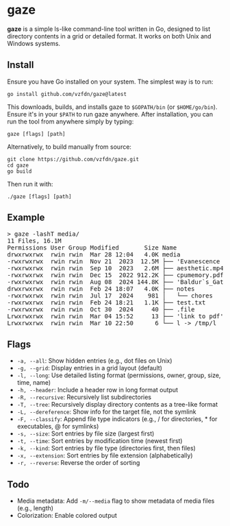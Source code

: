 # gaze

**gaze** is a simple ls-like command-line tool written in Go, designed to list directory contents in a grid or detailed format. It works on both Unix and Windows systems.

## Install

Ensure you have Go installed on your system. The simplest way is to run:

```
go install github.com/vzfdn/gaze@latest
```

This downloads, builds, and installs gaze to `$GOPATH/bin` (or `$HOME/go/bin`). Ensure it's in your `$PATH` to run gaze anywhere.
After installation, you can run the tool from anywhere simply by typing:

```
gaze [flags] [path]
```

Alternatively, to build manually from source:

```
git clone https://github.com/vzfdn/gaze.git
cd gaze
go build 
```

Then run it with:

```
./gaze [flags] [path]
```

## Example

<pre>
> gaze -lashT media/
11 Files, 16.1M
Permissions User Group Modified       Size Name
drwxrwxrwx  rwin rwin  Mar 28 12:04   4.0K media
-rwxrwxrwx  rwin rwin  Nov 21  2023  12.5M ├── 'Evanescence - Tourniquet.mp3'
-rwxrwxrwx  rwin rwin  Sep 10  2023   2.6M ├── aesthetic.mp4
-rwxrwxrwx  rwin rwin  Dec 15  2022 912.2K ├── cpumemory.pdf
-rwxrwxrwx  rwin rwin  Aug 08  2024 144.8K ├── 'Baldur`s_Gate_3.webp'
drwxrwxrwx  rwin rwin  Feb 24 18:07   4.0K ├── notes
-rwxrwxrwx  rwin rwin  Jul 17  2024    981 │   └── chores
-rwxrwxrwx  rwin rwin  Feb 24 18:21   1.1K ├── test.txt
-rwxrwxrwx  rwin rwin  Oct 30  2024     40 ├── .file
Lrwxrwxrwx  rwin rwin  Mar 04 15:52     13 ├── 'link to pdf' -> cpumemory.pdf
Lrwxrwxrwx  rwin rwin  Mar 10 22:50      6 └── l -> /tmp/l
</pre>

## Flags

- `-a, --all`: Show hidden entries (e.g., dot files on Unix)
- `-g, --grid`: Display entries in a grid layout (default)
- `-l, --long`: Use detailed listing format (permissions, owner, group, size, time, name)
- `-h, --header`: Include a header row in long format output
- `-R, --recursive`: Recursively list subdirectories
- `-T, --tree`: Recursively display directory contents as a tree-like format
- `-L, --dereference`: Show info for the target file, not the symlink
- `-F, --classify`: Append file type indicators (e.g., / for directories, * for executables, @ for symlinks)
- `-s, --size`: Sort entries by file size (largest first)
- `-t, --time`: Sort entries by modification time (newest first)
- `-k, --kind`: Sort entries by file type (directories first, then files)
- `-x, --extension`: Sort entries by file extension (alphabetically)
- `-r, --reverse`: Reverse the order of sorting

## Todo

- Media metadata: Add `-m/--media` flag to show metadata of media files (e.g., length)
- Colorization: Enable colored output
